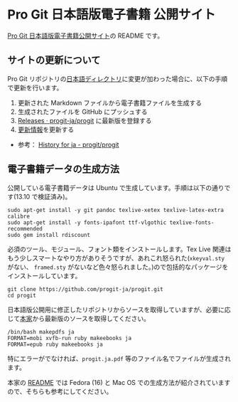 # Pro Git 日本語版電子書籍 公開サイト

[Pro Git 日本語版電子書籍公開サイト](http://progit-ja.github.io/)の README です。

## サイトの更新について

Pro Git リポジトリの[日本語ディレクトリ](https://github.com/progit/progit/tree/master/ja)に変更が加わった場合に、以下の手順で更新を行います。

1. 更新された Markdown ファイルから電子書籍ファイルを生成する
2. 生成されたファイルを GitHub にプッシュする
3. [Releases · progit-ja/progit](https://github.com/progit-ja/progit/releases) に最新版を登録する
4. [更新情報](http://progit-ja.github.io/#news)を更新する

- 参考： [History for ja - progit/progit](https://github.com/progit/progit/commits/master/ja)

## 電子書籍データの生成方法

公開している電子書籍データは Ubuntu で生成しています。手順は以下の通りです(13.10 で検証済み)。

    sudo apt-get install -y git pandoc texlive-xetex texlive-latex-extra calibre
    sudo apt-get install -y fonts-ipafont ttf-vlgothic texlive-fonts-recommended
    sudo gem install rdiscount

必須のツール、モジュール、フォント類をインストールします。Tex Live 関連はもう少しスマートなやり方がありそうですが、あれこれ怒られた(`xkeyval.sty` がない、 `framed.sty` がないなど色々怒られました。)ので包括的なパッケージをインストールしています。

    git clone https://github.com/progit-ja/progit.git
    cd progit

日本語版公開用に修正したリポジトリからソースを取得していますが、必要に応じて[本家](https://github.com/progit/progit.git)から最新版のソースを取得してください。

    /bin/bash makepdfs ja
    FORMAT=mobi xvfb-run ruby makeebooks ja
    FORMAT=epub ruby makeebooks ja

特にエラーがでなければ、`progit.ja.pdf` 等のファイル名でファイルが生成されます。

本家の [README](https://github.com/progit/progit#making-ebooks) では Fedora (16) と Mac OS での生成方法が紹介されていますので、そちらも参考にしてください。
